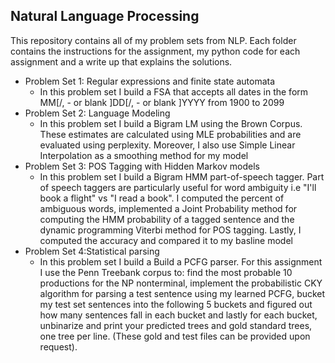 ## Natural Language Processing 
This repository contains all of my problem sets from NLP. Each folder contains the instructions for the assignment, my python code for each assignment and a write up that explains the solutions.

* Problem Set 1: Regular expressions and finite state automata
  * In this problem set I build a FSA that accepts all dates in the form MM[/, - or blank ]DD[/, - or blank ]YYYY from 1900 to 2099
* Problem Set 2: Language Modeling
  * In this problem set I build a Bigram LM using the Brown Corpus. These estimates are calculated using MLE probabilities and are evaluated using perplexity. Moreover, I also use Simple Linear Interpolation as a smoothing method for my model
* Problem Set 3: POS Tagging with Hidden Markov models
  * In this problem set I build a Bigram HMM part-of-speech tagger. Part of speech taggers are particularly useful for word ambiguity i.e "I'll book a flight" vs "I read a book". I computed the percent of ambiguous words, implemented a Joint Probability method for computing the HMM
probability of a tagged sentence and the dynamic programming Viterbi method for POS tagging. Lastly, I computed the accuracy and compared it to my basline model
* Problem Set 4:Statistical parsing
  * In this problem set I build a Build a PCFG parser. For this assignment I use the Penn Treebank corpus to: find the most probable 10 productions for the NP nonterminal, implement the probabilistic CKY algorithm for parsing a test sentence using
my learned PCFG, bucket my test set sentences into the following 5 buckets and figured out how many sentences fall in each bucket and lastly for each bucket, unbinarize and print your predicted trees and gold standard
trees, one tree per line. (These gold and test files can be provided upon request).
